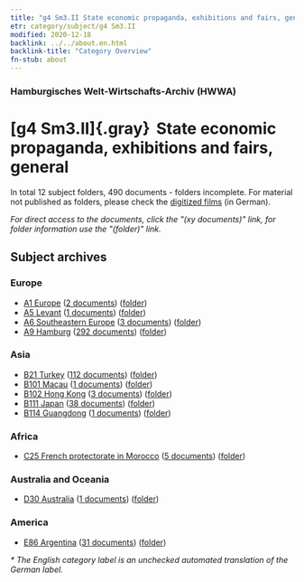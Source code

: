 ```yaml
---
title: "g4 Sm3.II State economic propaganda, exhibitions and fairs, general"
etr: category/subject/g4 Sm3.II
modified: 2020-12-18
backlink: ../../about.en.html
backlink-title: "Category Overview"
fn-stub: about
---
```


### Hamburgisches Welt-Wirtschafts-Archiv (HWWA)
# [g4 Sm3.II]{.gray}&#8201; State economic propaganda, exhibitions and fairs, general&#160; 





In total 12 subject folders, 490 documents - folders incomplete.
For material not published as folders, please check the [digitized films](/film/h1_sh) (in German).

_For direct access to the documents, click the "(xy documents)" link, for folder information use the "(folder)" link._

## Subject archives



### Europe

- [A1 Europe](../../../geo/about.en.html#A1) (<a href="https://dfg-viewer.de/show/?tx_dlf[id]=https://pm20.zbw.eu/mets/sh/1408xx/140892/1444xx/144483/public.mets.en.xml" target="_blank">2 documents</a>) ([folder](http://purl.org/pressemappe20/folder/sh/140892,144483))
- [A5 Levant](../../../geo/about.en.html#A5) (<a href="https://dfg-viewer.de/show/?tx_dlf[id]=https://pm20.zbw.eu/mets/sh/1408xx/140898/1444xx/144483/public.mets.en.xml" target="_blank">1 documents</a>) ([folder](http://purl.org/pressemappe20/folder/sh/140898,144483))
- [A6 Southeastern Europe](../../../geo/about.en.html#A6) (<a href="https://dfg-viewer.de/show/?tx_dlf[id]=https://pm20.zbw.eu/mets/sh/1409xx/140900/1444xx/144483/public.mets.en.xml" target="_blank">3 documents</a>) ([folder](http://purl.org/pressemappe20/folder/sh/140900,144483))
- [A9 Hamburg](../../../geo/about.en.html#A9) (<a href="https://dfg-viewer.de/show/?tx_dlf[id]=https://pm20.zbw.eu/mets/sh/1409xx/140905/1444xx/144483/public.mets.en.xml" target="_blank">292 documents</a>) ([folder](http://purl.org/pressemappe20/folder/sh/140905,144483))

### Asia

- [B21 Turkey](../../../geo/about.en.html#B21) (<a href="https://dfg-viewer.de/show/?tx_dlf[id]=https://pm20.zbw.eu/mets/sh/1411xx/141111/1444xx/144483/public.mets.en.xml" target="_blank">112 documents</a>) ([folder](http://purl.org/pressemappe20/folder/sh/141111,144483))
- [B101 Macau](../../../geo/about.en.html#B101) (<a href="https://dfg-viewer.de/show/?tx_dlf[id]=https://pm20.zbw.eu/mets/sh/1412xx/141267/1444xx/144483/public.mets.en.xml" target="_blank">1 documents</a>) ([folder](http://purl.org/pressemappe20/folder/sh/141267,144483))
- [B102 Hong Kong](../../../geo/about.en.html#B102) (<a href="https://dfg-viewer.de/show/?tx_dlf[id]=https://pm20.zbw.eu/mets/sh/1412xx/141268/1444xx/144483/public.mets.en.xml" target="_blank">3 documents</a>) ([folder](http://purl.org/pressemappe20/folder/sh/141268,144483))
- [B111 Japan](../../../geo/about.en.html#B111) (<a href="https://dfg-viewer.de/show/?tx_dlf[id]=https://pm20.zbw.eu/mets/sh/1412xx/141272/1444xx/144483/public.mets.en.xml" target="_blank">38 documents</a>) ([folder](http://purl.org/pressemappe20/folder/sh/141272,144483))
- [B114 Guangdong](../../../geo/about.en.html#B114) (<a href="https://dfg-viewer.de/show/?tx_dlf[id]=https://pm20.zbw.eu/mets/sh/1412xx/141275/1444xx/144483/public.mets.en.xml" target="_blank">1 documents</a>) ([folder](http://purl.org/pressemappe20/folder/sh/141275,144483))

### Africa

- [C25 French protectorate in Morocco](../../../geo/about.en.html#C25) (<a href="https://dfg-viewer.de/show/?tx_dlf[id]=https://pm20.zbw.eu/mets/sh/1413xx/141358/1444xx/144483/public.mets.en.xml" target="_blank">5 documents</a>) ([folder](http://purl.org/pressemappe20/folder/sh/141358,144483))

### Australia and Oceania

- [D30 Australia](../../../geo/about.en.html#D30) (<a href="https://dfg-viewer.de/show/?tx_dlf[id]=https://pm20.zbw.eu/mets/sh/1416xx/141621/1444xx/144483/public.mets.en.xml" target="_blank">1 documents</a>) ([folder](http://purl.org/pressemappe20/folder/sh/141621,144483))

### America

- [E86 Argentina](../../../geo/about.en.html#E86) (<a href="https://dfg-viewer.de/show/?tx_dlf[id]=https://pm20.zbw.eu/mets/sh/1416xx/141692/1444xx/144483/public.mets.en.xml" target="_blank">31 documents</a>) ([folder](http://purl.org/pressemappe20/folder/sh/141692,144483))


_* The English category label is an unchecked automated translation of the German label._

